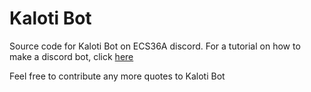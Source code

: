# Kaloti Bot
Source code for Kaloti Bot on ECS36A discord.
For a tutorial on how to make a discord bot, click [here](https://discordjs.guide/)

Feel free to contribute any more quotes to Kaloti Bot